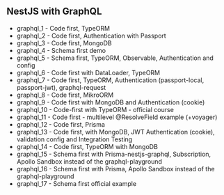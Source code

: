 ## NestJS with GraphQL

- graphql_1 - Code first, TypeORM
- graphql_2 - Code first, Authentication with Passport
- graphql_3 - Code first, MongoDB
- graphql_4 - Schema first demo
- graphql_5 - Schema first, TypeORM, Observable, Authentication and config
- graphql_6 - Code first with DataLoader, TypeORM
- graphql_7 - Code first, TypeORM, Authentication (passport-local, passport-jwt), graphql-request
- graphql_8 - Code first, MikroORM
- graphql_9 - Code first with MongoDB and Authentication (cookie)
- graphql_10 - Code-first with TypeORM - official course
- graphql_11 - Code first - multilevel @ResolveField example (+voyager)
- graphql_12 - Code first, Prisma
- graphql_13 - Code first, with MongoDB, JWT Authentication (cookie), validation config and Integration Testing
- graphql_14 - Code first, TypeORM with MongoDB
- graphql_15 - Schema first with Prisma-nestjs-graphql, Subscription, Apollo Sandbox instead of the graphql-playground
- graphql_16 - Schema first with Prisma, Apollo Sandbox instead of the graphql-playground
- graphql_17 - Schema first official example
